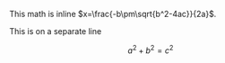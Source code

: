 This math is inline $`x=\frac{-b\pm\sqrt{b^2-4ac}}{2a}`$.

This is on a separate line

```math
a^2+b^2=c^2
```

